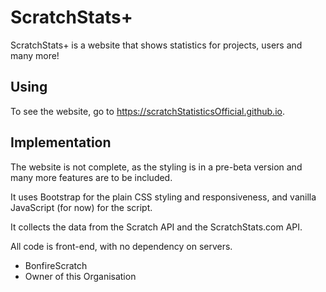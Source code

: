 # ScratchStats+
ScratchStats+ is a website that shows statistics for projects, users and many more!

## Using
To see the website, go to https://scratchStatisticsOfficial.github.io.

## Implementation
The website is not complete, as the styling is in a pre-beta version and many more features are to be included.

It uses Bootstrap for the plain CSS styling and responsiveness, and vanilla JavaScript (for now) for the script.

It collects the data from the Scratch API and the ScratchStats.com API.

All code is front-end, with no dependency on servers.

- BonfireScratch
 - Owner of this Organisation
